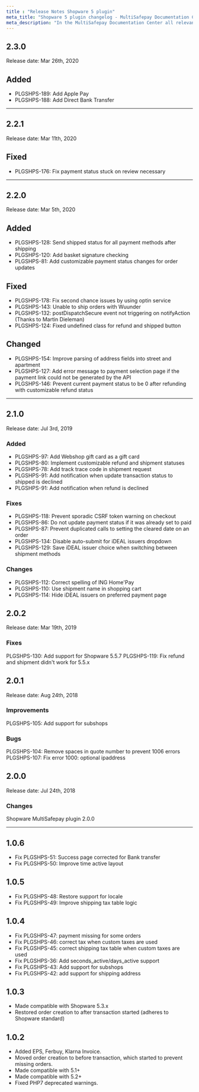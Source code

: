 ```yaml
---
title : "Release Notes Shopware 5 plugin"
meta_title: "Shopware 5 plugin changelog - MultiSafepay Documentation Center"
meta_description: "In the MultiSafepay Documentation Center all relevant information regarding our Plugins and API. As well as Support pages for Payment Method, Tools and General Questions. You can also find the contact details of our Support Team and Integration Team."
---
```


## 2.3.0
Release date: Mar 26th, 2020

## Added
+ PLGSHPS-189: Add Apple Pay
+ PLGSHPS-188: Add Direct Bank Transfer

***

## 2.2.1
Release date: Mar 11th, 2020

## Fixed
+ PLGSHPS-176: Fix payment status stuck on review necessary

***

## 2.2.0
Release date: Mar 5th, 2020

## Added
+ PLGSHPS-128: Send shipped status for all payment methods after shipping
+ PLGSHPS-120: Add basket signature checking
+ PLGSHPS-81: Add customizable payment status changes for order updates

## Fixed
+ PLGSHPS-178: Fix second chance issues by using optin service
+ PLGSHPS-143: Unable to ship orders with Wuunder
+ PLGSHPS-132: postDispatchSecure event not triggering on notifyAction (Thanks to Martin Dieleman)
+ PLGSHPS-124: Fixed undefined class for refund and shipped button

## Changed
+ PLGSHPS-154: Improve parsing of address fields into street and apartment
+ PLGSHPS-127: Add error message to payment selection page if the payment link could not be generated by the API
+ PLGSHPS-146: Prevent current payment status to be 0 after refunding with customizable refund status

***

## 2.1.0
Release date: Jul 3rd, 2019
### Added
+ PLGSHPS-97: Add Webshop gift card as a gift card
+ PLGSHPS-80: Implement customizable refund and shipment statuses
+ PLGSHPS-78: Add track trace code in shipment request
+ PLGSHPS-91: Add notification when update transaction status to shipped is declined
+ PLGSHPS-91: Add notification when refund is declined


### Fixes

+ PLGSHPS-118: Prevent sporadic CSRF token warning on checkout
+ PLGSHPS-86: Do not update payment status if it was already set to paid
+ PLGSHPS-87: Prevent duplicated calls to setting the cleared date on an order
+ PLGSHPS-134: Disable auto-submit for iDEAL issuers dropdown
+ PLGSHPS-129: Save iDEAL issuer choice when switching between shipment methods


### Changes

+ PLGSHPS-112: Correct spelling of ING Home'Pay
+ PLGSHPS-110: Use shipment name in shopping cart
+ PLGSHPS-114: Hide iDEAL issuers on preferred payment page

## 2.0.2
Release date: Mar 19th, 2019
### Fixes
PLGSHPS-130: Add support for Shopware 5.5.7
PLGSHPS-119: Fix refund and shipment didn't work for  5.5.x

## 2.0.1
Release date: Aug 24th, 2018
### Improvements
PLGSHPS-105: Add support for subshops

### Bugs
PLGSHPS-104: Remove spaces in quote number to prevent 1006 errors
PLGSHPS-107: Fix error 1000: optional ipaddress

## 2.0.0
Release date: Jul 24th, 2018
### Changes
Shopware MultiSafepay plugin 2.0.0

***

## 1.0.6
+ Fix PLGSHPS-51: Success page corrected for Bank transfer
+ Fix PLGSHPS-50: Improve time active layout

## 1.0.5
+ Fix PLGSHPS-48: Restore support for locale
+ Fix PLGSHPS-49: Improve shipping tax table logic

## 1.0.4
+ Fix PLGSHPS-47: payment missing for some orders
+ Fix PLGSHPS-46: correct tax when custom taxes are used
+ Fix PLGSHPS-45: correct shipping tax table when custom taxes are used
+ Fix PLGSHPS-36: Add seconds_active/days_active support
+ Fix PLGSHPS-43: Add support for subshops
+ Fix PLGSHPS-42: add support for shipping address

## 1.0.3
+ Made compatible with Shopware 5.3.x
+ Restored order creation to after transaction started (adheres to Shopware standard)

## 1.0.2
+ Added EPS, Ferbuy, Klarna Invoice.
+ Moved order creation to before transaction, which started to prevent missing orders.
+ Made compatible with 5.1+
+ Made compatible with 5.2+
+ Fixed PHP7 deprecated warnings.
